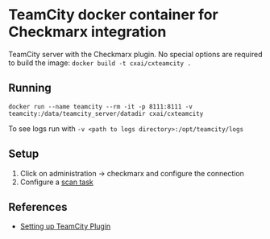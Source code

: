 # TeamCity docker container for Checkmarx integration

TeamCity server with the Checkmarx plugin. No special options are required to build the image: `docker build -t cxai/cxteamcity .`

## Running

`docker run --name teamcity --rm -it -p 8111:8111 -v teamcity:/data/teamcity_server/datadir cxai/cxteamcity`

To see logs run with
`-v <path to logs directory>:/opt/teamcity/logs`

## Setup

1. Click on administration -> checkmarx and configure the connection
2. Configure a [scan task](https://checkmarx.atlassian.net/wiki/spaces/KC/pages/346390931/Configuring+a+Scan+Task+in+TeamCity+v8.7.0+and+up)

## References
* [Setting up TeamCity Plugin](https://checkmarx.atlassian.net/wiki/spaces/KC/pages/129658366/CxSAST+TeamCity+Plugin+v8.5.0+and+up)
